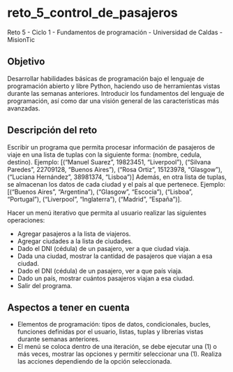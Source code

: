 # reto_5_control_de_pasajeros
Reto 5 - Ciclo 1 - Fundamentos de programación - Universidad de Caldas - MisionTic

## Objetivo 
Desarrollar habilidades básicas de programación bajo el lenguaje de programación abierto y libre Python, haciendo uso de herramientas vistas durante las semanas anteriores. Introducir los fundamentos del lenguaje de programación, así como dar una visión general de las características más avanzadas.

## Descripción del reto
Escribir un programa que permita procesar información de pasajeros de viaje en una lista de tuplas con la siguiente forma: (nombre, cedula, destino).
Ejemplo: [(“Manuel Suarez”, 19823451, “Liverpool”), (“Silvana Paredes”, 22709128, “Buenos Aires”), (“Rosa Ortiz”, 15123978, “Glasgow”), (“Luciana Hernández”, 38981374, “Lisboa”)]
Además, en otra lista de tuplas, se almacenan los datos de cada ciudad y el país al que pertenece.
Ejemplo:
[(“Buenos Aires”, “Argentina”), (“Glasgow”, “Escocia”), (“Lisboa”, “Portugal”), (“Liverpool”, “Inglaterra”), (“Madrid”, “España”)].

Hacer un menú iterativo que permita al usuario realizar las siguientes operaciones:
- Agregar pasajeros a la lista de viajeros.
- Agregar ciudades a la lista de ciudades.
- Dado el DNI (cédula) de un pasajero, ver a que ciudad viaja.
- Dada una ciudad, mostrar la cantidad de pasajeros que viajan a esa
ciudad.
- Dado el DNI (cédula) de un pasajero, ver a que país viaja.
- Dado un país, mostrar cuántos pasajeros viajan a esa ciudad.
- Salir del programa.

## Aspectos a tener en cuenta
- Elementos de programación: tipos de datos, condicionales, bucles, funciones definidas por el usuario, listas, tuplas y librerías vistas durante semanas anteriores.
- El menú se coloca dentro de una iteración, se debe ejecutar una (1) o más veces, mostrar las opciones y permitir seleccionar una (1). Realiza las acciones dependiendo de la opción seleccionada.
